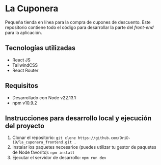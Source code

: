 # La Cuponera

Pequeña tienda en línea para la compra de cupones de descuento.
Este repositorio contiene todo el código para desarrollar la parte del *front-end* para la aplicación.

## Tecnologías utilizadas
- React JS
- TailwindCSS
- React Router

## Requisitos
- Desarrollado con Node v22.13.1
- npm v10.9.2

## Instrucciones para desarrollo local y ejecución del proyecto
1. Clonar el repositorio: `git clone https://github.com/OriD-19/la_cuponera_frontend.git .`
2. Instalar los paquetes necesarios (puedes utilizar tu gestor de paquetes de Node favorito):
`npm install`
3. Ejecutar el servidor de desarrollo: `npm run dev`
